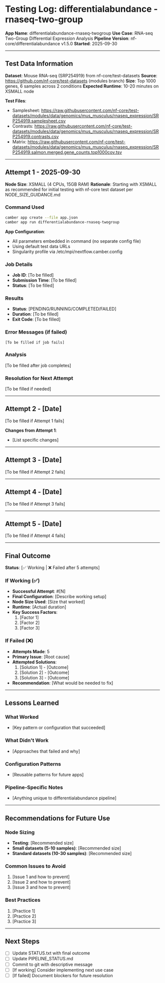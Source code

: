 # Testing Log: differentialabundance - rnaseq-two-group

**App Name**: differentialabundance-rnaseq-twogroup
**Use Case**: RNA-seq Two-Group Differential Expression Analysis
**Pipeline Version**: nf-core/differentialabundance v1.5.0
**Started**: 2025-09-30

---

## Test Data Information

**Dataset**: Mouse RNA-seq (SRP254919) from nf-core/test-datasets
**Source**: https://github.com/nf-core/test-datasets (modules branch)
**Size**: Top 1000 genes, 6 samples across 2 conditions
**Expected Runtime**: 10-20 minutes on XSMALL node

**Test Files**:
- Samplesheet: https://raw.githubusercontent.com/nf-core/test-datasets/modules/data/genomics/mus_musculus/rnaseq_expression/SRP254919.samplesheet.csv
- Contrasts: https://raw.githubusercontent.com/nf-core/test-datasets/modules/data/genomics/mus_musculus/rnaseq_expression/SRP254919.contrasts.csv
- Matrix: https://raw.githubusercontent.com/nf-core/test-datasets/modules/data/genomics/mus_musculus/rnaseq_expression/SRP254919.salmon.merged.gene_counts.top1000cov.tsv

---

## Attempt 1 - 2025-09-30

**Node Size**: XSMALL (4 CPUs, 15GB RAM)
**Rationale**: Starting with XSMALL as recommended for initial testing with nf-core test dataset per NODE_SIZE_GUIDANCE.md

### Command Used
```bash
camber app create --file app.json
camber app run differentialabundance-rnaseq-twogroup
```

**App Configuration**:
- All parameters embedded in command (no separate config file)
- Using default test data URLs
- Singularity profile via /etc/mpi/nextflow.camber.config

### Job Details
- **Job ID**: [To be filled]
- **Submission Time**: [To be filled]
- **Status**: [To be filled]

### Results
- **Status**: [PENDING/RUNNING/COMPLETED/FAILED]
- **Duration**: [To be filled]
- **Exit Code**: [To be filled]

### Error Messages (if failed)
```
[To be filled if job fails]
```

### Analysis
[To be filled after job completes]

### Resolution for Next Attempt
[To be filled if needed]

---

## Attempt 2 - [Date]

[To be filled if Attempt 1 fails]

**Changes from Attempt 1**:
- [List specific changes]

---

## Attempt 3 - [Date]

[To be filled if Attempt 2 fails]

---

## Attempt 4 - [Date]

[To be filled if Attempt 3 fails]

---

## Attempt 5 - [Date]

[To be filled if Attempt 4 fails]

---

## Final Outcome

**Status**: [✅ Working | ❌ Failed after 5 attempts]

### If Working (✅)
- **Successful Attempt**: #[N]
- **Final Configuration**: [Describe working setup]
- **Node Size Used**: [Size that worked]
- **Runtime**: [Actual duration]
- **Key Success Factors**:
  1. [Factor 1]
  2. [Factor 2]
  3. [Factor 3]

### If Failed (❌)
- **Attempts Made**: 5
- **Primary Issue**: [Root cause]
- **Attempted Solutions**:
  1. [Solution 1] - [Outcome]
  2. [Solution 2] - [Outcome]
  3. [Solution 3] - [Outcome]
- **Recommendation**: [What would be needed to fix]

---

## Lessons Learned

### What Worked
- [Key pattern or configuration that succeeded]

### What Didn't Work
- [Approaches that failed and why]

### Configuration Patterns
- [Reusable patterns for future apps]

### Pipeline-Specific Notes
- [Anything unique to differentialabundance pipeline]

---

## Recommendations for Future Use

### Node Sizing
- **Testing**: [Recommended size]
- **Small datasets (5-10 samples)**: [Recommended size]
- **Standard datasets (10-30 samples)**: [Recommended size]

### Common Issues to Avoid
1. [Issue 1 and how to prevent]
2. [Issue 2 and how to prevent]
3. [Issue 3 and how to prevent]

### Best Practices
1. [Practice 1]
2. [Practice 2]
3. [Practice 3]

---

## Next Steps

- [ ] Update STATUS.txt with final outcome
- [ ] Update PIPELINE_STATUS.md
- [ ] Commit to git with descriptive message
- [ ] [If working] Consider implementing next use case
- [ ] [If failed] Document blockers for future resolution